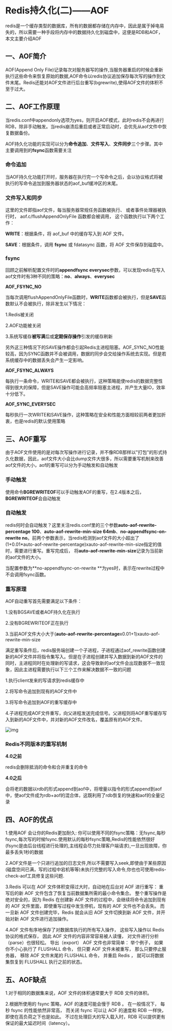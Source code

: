 # Redis持久化(二)——AOF

redis是一个缓存类型的数据库，所有的数据都存储在内存中，因此是属于掉电易失的，所以需要一种手段将内存中的数据持久化到磁盘中，这便是RDB和AOF，本文主要介绍AOF

## 一、AOF简介

AOF(Append Only File)记录每次对服务器写的操作,当服务器重启的时候会重新执行这些命令来恢复原始的数据,AOF命令以redis协议追加保存每次写的操作到文件末尾。Redis还能对AOF文件进行后台重写(bgrewrite),使得AOF文件的体积不至于过大。



## 二、AOF工作原理

当redis.conf中appendonly选项为yes，则开启AOF模式，此时redis不会再进行RDB，除非手动触发。当redis崩溃后重启或者正常启动时，会优先从aof文件中恢复数据备份。

AOF持久化功能的实现可以分为**命令追加**、**文件写入**、**文件同步**三个步骤。其中主要调用到的**fsync**函数需要关注



### 命令追加

当AOF持久化功能打开时，服务器在执行完一个写命令之后，会以协议格式将被执行的写命令追加到服务器状态的aof_buf缓冲区的末尾。



### 文件写入和同步

这里的文件即指aof文件，每当服务器常规任务函数被执行、 或者事件处理器被执行时， aof.c/flushAppendOnlyFile 函数都会被调用， 这个函数执行以下两个工作：

**WRITE**：根据条件，将 aof_buf 中的缓存写入到 AOF 文件。

**SAVE**：根据条件，调用 **fsync** 或 fdatasync 函数，将 AOF 文件保存到磁盘中。



### fsync

回顾之前解析配置文件时的**appendfsync everysec**参数，可以发现redis在写入aof文件时有3种不同的策略：**no**、**always**、**everysec**

**AOF_FSYNC_NO**

当每次调用flushAppendOnlyFile函数时，**WRITE**函数都会被执行，但是**SAVE**函数默认不会被执行，除非发生以下情况：

1.Redis被关闭

2.AOF功能被关闭

3.系统写缓存**被写满**后或**定期保存操作**引发的缓存刷新

另外这三种情况下的SAVE操作都会引起Redis主进程阻塞。AOF_SYNC_NO性能较高，因为SYNC函数并不会被调用，数据的同步会交给操作系统去实现。但是若系统缓存中的数据丢失会产生一定影响。

**AOF_FSYNC_ALWAYS**

每执行一条命令，WRITE和SAVE都会被执行，这种策略能使redis的数据完整性得到很大的保障，但是SAVE操作可能会高频率阻塞主进程，并产生大量IO，效率十分低下。

**AOF_SYNC_EVERYSEC**

每秒执行一次WRITE和SAVE操作，这种策略在安全和性能方面相较前两者更加折衷，也是redis的默认使用策略



## 三、AOF重写

由于AOF文件使用的是对每次写操作进行记录，并不像RDB那样以"打包"的形式持久化数据，因此，aof文件大小会比dump文件大很多，所以需要重写机制来改善aof文件的大小，aof的重写可以分为手动触发和自动触发

### 手动触发

使用命令**BGREWRITEOF**可以手动触发AOF的重写，在2.4版本之后，**BGREWRITEOF**会自动触发

### 自动触发

redis何时会自动触发？这里关注redis.conf里的三个参数**auto-aof-rewrite-percentage 100**、**auto-aof-rewrite-min-size 64mb**、**no-appendfsync-on-rewrite no**。前两个参数表示，当redis检测到aof文件的大小超出了(1+0.01*auto-aof-rewrite-percentage)xauto-aof-rewrite-min-size指定的值时，需要进行重写。重写完成后， 将**auto-aof-rewrite-min-size**记录为当前新的aof文件的大小。

当配置参数为**no-appendfsync-on-rewrite **为yes时，表示在rewrite过程中不会调用fsync函数。

### 重写原理

AOF自动重写首先需要满足以下条件：

1.没有BGSAVE或者AOF持久化在执行

2.没有BGREWRITEOF正在执行

3.当前AOF文件大小大于(**auto-aof-rewrite-percentage**x0.01+1)xauto-aof-rewrite-min-size



满足重写条件后，redis服务端创建一个子进程，子进程通过aof_rewrite函数创建新的AOF文件并将指令集写入。但是在子进程创建并写入数据到新的AOF文件的同时，主进程同时在处理新的写请求，这会导致新的aof文件会出现数据不一致现象，因此主进程需要执行以下三个工作来解决数据不一致的问题

1.执行client发来的写请求到redis缓存中

2.将写命令追加到现有的AOF文件中

3.将写命令追加到AOF的重写缓存中

4.子进程完成AOF文件重写，向父进程发送完成信号。父进程则将AOF重写缓存写入到新的AOF文件中，并对新的AOF文件改名，覆盖原有的AOF文件。

![img](http://kyle-pic.oss-cn-hangzhou.aliyuncs.com/img/BGREWRITEOF.png)



### Redis不同版本的重写机制

**4.0之前**

redis会删除抵消的命令和合并重复的命令

**4.0之后**

会将老的数据以rdb的形式append到aof中，将增量以指令的形式append到aof中，使aof文件成为rdb+aof的混合体，这既利用了rdb恢复的快速和aof的全量记录



## 四、AOF的优点

1.使用AOF 会让你的Redis更加耐久: 你可以使用不同的fsync策略：无fsync,每秒fsync,每次写的时候fsync.使用默认的每秒fsync策略,Redis的性能依然很好(fsync是由后台线程进行处理的,主线程会尽力处理客户端请求),一旦出现故障，你最多丢失1秒的数据

2.AOF文件是一个只进行追加的日志文件,所以不需要写入seek,即使由于某些原因(磁盘空间已满，写的过程中宕机等等)未执行完整的写入命令,你也也可使用redis-check-aof工具修复这些问题.

3.Redis 可以在 AOF 文件体积变得过大时，自动地在后台对 AOF 进行重写： 重写后的新 AOF 文件包含了恢复当前数据集所需的最小命令集合。 整个重写操作是绝对安全的，因为 Redis 在创建新 AOF 文件的过程中，会继续将命令追加到现有的 AOF 文件里面，即使重写过程中发生停机，现有的 AOF 文件也不会丢失。 而一旦新 AOF 文件创建完毕，Redis 就会从旧 AOF 文件切换到新 AOF 文件，并开始对新 AOF 文件进行追加操作。

4.AOF 文件有序地保存了对数据库执行的所有写入操作， 这些写入操作以 Redis 协议的格式保存， 因此 AOF 文件的内容非常容易被人读懂， 对文件进行分析（parse）也很轻松。 导出（export） AOF 文件也非常简单： 举个例子， 如果你不小心执行了 FLUSHALL 命令， 但只要 AOF 文件未被重写， 那么只要停止服务器， 移除 AOF 文件末尾的 FLUSHALL 命令， 并重启 Redis ， 就可以将数据集恢复到 FLUSHALL 执行之前的状态。



## 五、AOF缺点

1.对于相同的数据集来说，AOF 文件的体积通常要大于 RDB 文件的体积。

2.根据所使用的 fsync 策略，AOF 的速度可能会慢于 RDB 。 在一般情况下， 每秒 fsync 的性能依然非常高， 而关闭 fsync 可以让 AOF 的速度和 RDB 一样快， 即使在高负荷之下也是如此。 不过在处理巨大的写入载入时，RDB 可以提供更有保证的最大延迟时间（latency）。